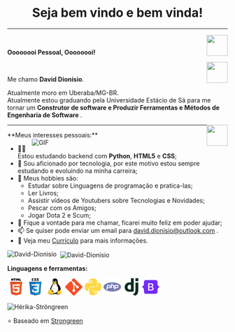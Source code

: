 <h1 align="center"> Seja bem vindo e bem vinda! </h1>
<hr />
<a href="https://github.com/deivondionisio" target="_blank">
  <img align="right" src="https://cdn.iconscout.com/icon/free/png-256/github-108-438008.png" width="48px" height="48px">
</a><br />
<p align="left" > 
  <b>Oooooooi Pessoal, Oooooooi!</b>
</p>
<a href="https://www.instagram.com/deivon_dionisio/" target="_blank">
  <img align="right" src="https://cdn.icon-icons.com/icons2/1211/PNG/512/1491579602-yumminkysocialmedia36_83067.png" width="48px" height="48px">
</a><br />
<p align="left" >
Me chamo <b> David Dionísio</b>.
</p>
<p align="left" >
Atualmente moro em Uberaba/MG-BR.<br />
Atualmente estou graduando pela Universidade Estácio de Sá para me tornar um <b>Construtor de software e Produzir Ferramentas e Métodos de Engenharia de Software </b>.
</p>
<a href="https://www.linkedin.com/in/david-dionisio-b6395152/" target="_blank">
  <img align="right" src="https://i.ibb.co/Kx2GSrT/linkedin.png" width="48px" height="48px">
</a>
<hr/>
**Meus interesses pessoais:**

<img align="right" alt="GIF" src="https://octocat-generator-assets.githubusercontent.com/my-octocat-1618040435617.png" width="400px" />

- 👨‍💻 Estou estudando backend com **Python**, **HTML5** e **CSS**;
- 💼 Sou aficionado por tecnologia, por este motivo estou sempre estudando e evoluindo na minha carreira;
- 👾 Meus hobbies são: 
  - Estudar sobre Linguagens de programação e pratica-las; 
  - Ler Livros;
  - Assistir vídeos de Youtubers sobre Tecnologias e Novidades;
  - Pescar com os Amigos;
  - Jogar Dota 2 e Scum;
- 💬 Fique a vontade para me chamar, ficarei muito feliz em poder ajudar;
- 📫 Se quiser pode enviar um email para david.dionisio@outlook.com .
- 📝 Veja meu <a href="" target="_blank">Currículo</a> para mais informações.

<p>
  <img align="left" src="https://github-readme-stats.vercel.app/api/top-langs/?username=deivondionisio&layout=compact&theme=graywhite&title_color=268bd2" alt="David-Dionisio" />
</p>
<p>&nbsp;
  <img align="center" src="https://github-readme-stats.vercel.app/api?username=deivondionisio&layout_private=true&show_icons=true&theme=graywhite&icon_color=268bd2&title_color=268bd2" alt="David-Dionísio" />
</p>

**Linguagens e ferramentas:**  

<p align="left">
<img src="https://raw.githubusercontent.com/devicons/devicon/master/icons/html5/html5-original-wordmark.svg" alt="html5" width="40" height="40"/> 
<img src="https://raw.githubusercontent.com/devicons/devicon/master/icons/css3/css3-original-wordmark.svg" alt="css3" width="40" height="40"/> 
<img src="https://raw.githubusercontent.com/devicons/devicon/master/icons/linux/linux-original.svg" alt="linux" width="40" height="40" />
<img src="https://raw.githubusercontent.com/devicons/devicon/master/icons/git/git-original.svg" alt="git" width="40" height="40"/> 
<img src="https://raw.githubusercontent.com/devicons/devicon/master/icons/python/python-plain.svg" alt="Python" width="40" height="40" />
<img src="https://raw.githubusercontent.com/devicons/devicon/master/icons/php/php-plain.svg" alt="PHP" width="40" height="40" />
<img src="https://raw.githubusercontent.com/devicons/devicon/master/icons/django/django-plain.svg" alt="Django" width="40" height="40" />
<img src="https://raw.githubusercontent.com/devicons/devicon/master/icons/bootstrap/bootstrap-plain.svg" alt="Bootstrap" width="40" height="40" />
</p>


<p align="left"> <img src="https://komarev.com/ghpvc/?username=strongreen" alt="Hérika-Ströngreen" /> </p>

⭐️ Baseado em [Strongreen](https://github.com/Strongreen)
